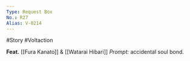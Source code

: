```yaml
---
Type: Request Box
No.: R27
Alias: V-0214
---
```

#Story #Voltaction 

**Feat.** [[Fura Kanato]] & [[Watarai Hibari]]
*Prompt:* accidental soul bond.


